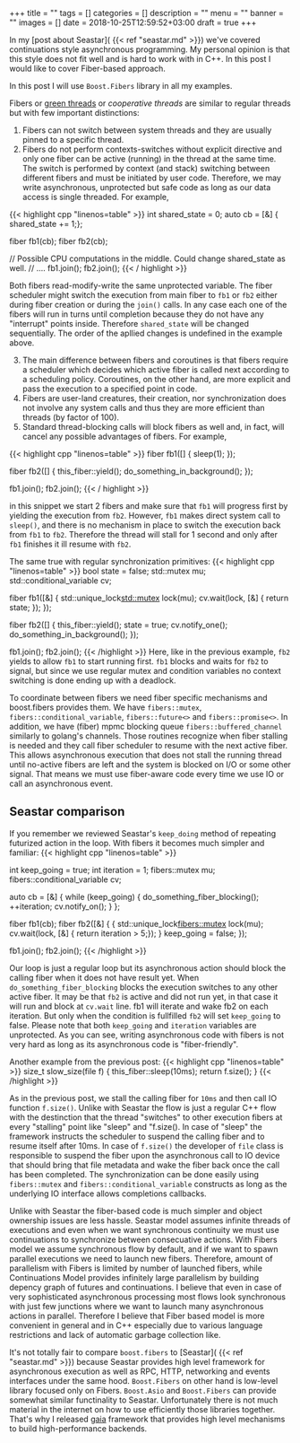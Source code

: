 +++
title = ""
tags = []
categories = []
description = ""
menu = ""
banner = ""
images = []
date = 2018-10-25T12:59:52+03:00
draft = true
+++

In my [post about Seastar]( {{< ref "seastar.md" >}}) we've covered continuations style
asynchronous programming. My personal opinion is that this style does not fit well and is hard to work with in C++. In this post I would like to cover Fiber-based approach.

<!--more-->

In this post I will use `Boost.Fibers` library in all my examples.

Fibers or [green threads](https://en.wikipedia.org/wiki/Green_threads) or *cooperative threads* are similar to regular threads but with few important distinctions:

1. Fibers can not switch between system threads and they are usually pinned to a specific thread.
2. Fibers do not perform contexts-switches without explicit directive and only one fiber can be active (running) in the thread at the same time. The switch is performed by context (and stack) switching between different fibers and must be initiated by user code. Therefore, we may write asynchronous, unprotected but safe code as long as our data access is single threaded. For example,

{{< highlight cpp "linenos=table" >}}
  int shared_state = 0;
  auto cb = [&] { shared_state += 1;};

  fiber fb1(cb);
  fiber fb2(cb);

  // Possible CPU computations in the middle. Could change shared_state as well.
  // ....
  fb1.join();
  fb2.join();
{{< / highlight >}}

Both fibers read-modify-write the same unprotected variable. The fiber scheduler might switch the execution from main fiber to `fb1` or `fb2` either during fiber creation or during the `join()` calls. In any case each one of the fibers will run in turns until completion because they do not have any "interrupt" points inside. Therefore `shared_state` will be changed sequentially. The order of the apllied changes is undefined in the example above.

3. The main difference between fibers and coroutines is that fibers require a scheduler
which decides which active fiber is called next according to a scheduling policy. Coroutines, on the other hand, are more explicit and pass the execution to a specified point in code.
4. Fibers are user-land creatures, their creation, nor synchronization does not involve any system calls and thus they are more efficient than threads (by factor of 100).
5. Standard thread-blocking calls will block fibers as well and, in fact, will cancel any possible advantages of fibers. For example,

{{< highlight cpp "linenos=table" >}}
  fiber fb1([] { sleep(1); });

  fiber fb2([] {
    this_fiber::yield();
    do_something_in_background();
  });

  fb1.join();
  fb2.join();
{{< / highlight >}}

in this snippet we start 2 fibers and make sure that `fb1` will progress first by yielding the execution from `fb2`. However, `fb1` makes direct system call to `sleep()`, and there is no mechanism in place to switch the execution back from `fb1` to `fb2`. Therefore the thread will stall for 1 second and only after `fb1` finishes it ill resume with `fb2`.

The same true with regular synchronization primitives:
{{< highlight cpp "linenos=table" >}}
  bool state = false;
  std::mutex mu;
  std::conditional_variable cv;

  fiber fb1([&] {
    std::unique_lock<std::mutex> lock(mu);
    cv.wait(lock, [&] { return state; });
  });

  fiber fb2([] {
    this_fiber::yield();
    state = true;
    cv.notify_one();
    do_something_in_background();
  });

  fb1.join();
  fb2.join();
{{< /highlight >}}
Here, like in the previous example, `fb2` yields to allow `fb1` to start running first. `fb1` blocks and waits for `fb2` to signal, but since we use regular mutex and condition variables
no context switching is done ending up with a deadlock.

To coordinate between fibers we need fiber specific mechanisms and boost.fibers provides them.
We have `fibers::mutex`, `fibers::conditional_variable`, `fibers::future<>` and `fibers::promise<>`. In addition, we have (fiber) mpmc blocking queue `fibers::buffered_channel` similarly to golang's channels. Those routines recognize when fiber stalling is needed and they call fiber scheduler to resume with the next active fiber. This allows asynchronous execution that does not stall the running thread until no-active fibers are left and the system is blocked on I/O or some other signal. That means we must use fiber-aware code every time we use IO or call an asynchronous event.


## Seastar comparison
If you remember we reviewed Seastar's `keep_doing` method of repeating futurized action in the loop. With fibers it becomes much simpler and familiar:
{{< highlight cpp "linenos=table" >}}

int keep_going = true;
int iteration = 1;
fibers::mutex mu;
fibers::conditional_variable cv;

auto cb = [&] {
  while (keep_going) {
    do_something_fiber_blocking();
    ++iteration;
    cv.notify_on();
  }
};

fiber fb1(cb);
fiber fb2([&] {
  {
    std::unique_lock<fibers::mutex> lock(mu);
    cv.wait(lock, [&] { return iteration > 5;});
  }
  keep_going = false;
});

fb1.join();
fb2.join();
{{< /highlight >}}

Our loop is just a regular loop but its asynchronous action should block the calling fiber when it does not have result yet. When `do_something_fiber_blocking` blocks the execution switches to any other active fiber. It may be that `fb2` is active and did not run yet, in that case it will run and block at `cv.wait` line. fb1 will iterate and wake fb2 on each iteration.
But only when the condition is fullfilled `fb2` will set `keep_going` to false. Please note that both `keep_going` and `iteration` variables are unprotected. As you can see, writing asynchronous code with fibers is not very hard as long as its asynchronous code is "fiber-friendly".

Another example from the previous post:
{{< highlight cpp "linenos=table" >}}
size_t slow_size(file f) {
  this_fiber::sleep(10ms);
  return f.size();
}
{{< /highlight >}}

As in the previous post, we stall the calling fiber for `10ms` and then call IO function `f.size()`. Unlike with Seastar  the flow is just a regular C++ flow with the destinction that the thread "switches" to other execution fibers at every "stalling" point like "sleep" and "f.size(). In case of "sleep" the framework instructs the scheduler to suspend the calling fiber and to resume itself after 10ms. In case of `f.size()` the developer of `file` class is responsible to suspend the fiber upon the asynchronous call to IO device that should bring that file metadata and wake the fiber back once the call has been completed. The synchronization can be done easily using `fibers::mutex` and `fibers::conditional_variable` constructs as long as the underlying IO interface allows completions callbacks.

Unlike with Seastar the fiber-based code is much simpler and object ownership issues are less hassle. Seastar model assumes infinite threads of executions and even when we want synchronous continuity we must use continuations to synchronize between consecuative actions. With Fibers model we assume synchronous flow by default, and if we want to spawn parallel executions we need to launch new fibers. Therefore, amount of parallelism with Fibers is limited by number of launched fibers, while Continuations Model provides infinitely large parallelism by building depency graph of futures and continuations. I believe that even in case of very sophisticated asynchronous processing most flows look synchronous with just few junctions where we want to launch many asynchronous actions in parallel. Therefore I believe that Fiber based model is more convenient in general and in C++ especially due to various language restrictions and lack of automatic garbage collection like.

It's not totally fair to compare `boost.fibers` to [Seastar]( {{< ref "seastar.md" >}}) because Seastar provides high level framework for asynchronous execution as well as RPC, HTTP, networking and events interfaces under the same hood. `Boost.Fibers` on other hand is low-level library focused only on Fibers. `Boost.Asio` and `Boost.Fibers` can provide somewhat similar functinality to Seastar. Unfortunately there is not much material in the internet on how to use efficiently those libraries together. That's why I released [gaia](fobar) framework that provides
high level mechanisms to build high-performance backends.

